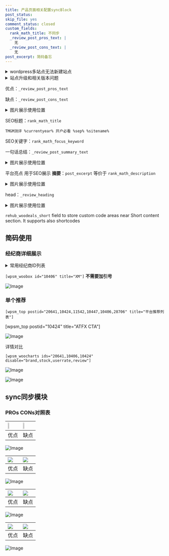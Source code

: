 ```yaml
---
title: 产品页面相关配置syncBlock
post_status: 
skip_file: yes
comment_status: closed
custom_fields:
  rank_math_title: 不同步
  _review_post_pros_text: |
    无
  _review_post_cons_text: |
    无
post_excerpt: 简码备忘
---
```

<details><summary>wordpress多站点无法新建站点</summary>

<li>和报错需要清理cookies一样的原因</li>
<li>wp-config.php里面<code>define( 'SUBDOMAIN_INSTALL', false );//子域名安装</code></li>
<li>新建子站点是用<code>define( 'SUBDOMAIN_INSTALL', true);//子域名安装</code> 完成以后，改成<code>false</code></li>
</details>

<details><summary>站点升级和相关版本问题</summary>

<p>wordpress：5.9.9
woocommerce：7.5.1
出现问题的地方：主题选项里面>><strong>Product layout >>compact style</strong></p>
<p>如何出现没有用过的字段 导致无法保存。先导出配置 然后进行修改，后面再次恢复即可。</p>
<p>出现部分字段无法显示时，需要返回默认布局后，对产品进行保存就好了。</p>
<p></p>
</details>

优点：`_review_post_pros_text`

缺点：`_review_post_cons_text`

<details><summary>图片展示使用位置</summary>

<img src="https://prod-files-secure.s3.us-west-2.amazonaws.com/39ed1227-6d7d-4570-be36-9ccd4a2c4241/f51d3d83-55d4-4bdf-9604-f37ec77ab556/Untitled.png?X-Amz-Algorithm=AWS4-HMAC-SHA256&X-Amz-Content-Sha256=UNSIGNED-PAYLOAD&X-Amz-Credential=ASIAZI2LB466XLY534KB%2F20250919%2Fus-west-2%2Fs3%2Faws4_request&X-Amz-Date=20250919T165527Z&X-Amz-Expires=3600&X-Amz-Security-Token=IQoJb3JpZ2luX2VjEGAaCXVzLXdlc3QtMiJGMEQCIBqz%2BakycC73JUawAUWIowIpTBpaH98DreqHTdu05AtOAiAGWRulCF3lmc2Ev1WL3Vk62FWb3U01HT2JNrqAJ8rkGyqIBAjZ%2F%2F%2F%2F%2F%2F%2F%2F%2F%2F8BEAAaDDYzNzQyMzE4MzgwNSIMpRVUOSFZxL%2FLsG7NKtwDyV0VcNCfnMaUPq%2FVUEsQ1i3Z%2FZOCUuzE%2FtTkGD%2FWAbyHdTbpw2Wbt55coWy3B3TH6eoRAuVTlpCM2pJC6efjcDNiI%2BdRdNgzxoE32kZCSTQZdWmge2ludXmL2uGWDLOIW2e6azs8BC0x%2BfpDjfqsT8MJvn39sN%2BIAXcofC6zupg9RVw0wOogyF2qphhKEM8rpvshJWxZFHwSc5EXQ3%2BnGVIVSBZm66BtaBUmRZR6dmIHqKut3OJyDfvSYTMAM8V2GtTJX3eDRmfFkycmMS7kM%2FW6GEKTZRpP%2BZYi4ALpzNGxcj9Q1tWBE31rbOYR5dGV01bE7fN3DMTMl%2BlN68JwC92CLVB7MXWSO9krGR5ZuqdfzDMvX1sDBiT%2B%2FbyxXZ6F7Wl9LV2D4yhOz7LZRR6NEVl1ydTapQ6yaVtap49QINJ%2BR2XyBrXVa6JWU3dTQqvURfQfqpm%2BCCjZIXVGlGoeVAdY0OyXJTcLWsXzgoo11ubMh7%2Fgg5IFhnEKm4fP7hnKyl01YhsZ1M5Owg%2BYTYmOfI%2BrR%2FWIOzyvH0p6Q7TSo0lmnd0M2nR%2F9IWfudXDH0Bof1%2FJJGpyUU3e0VD4%2FeZunI0OYTcKC4XIU5x6XgcGMP2WSLIEgiJJ90Iibgkwnv%2B1xgY6pgGdKMqZ6wtjSyoT9OJKZqEDjqWArAWMXGccBaR9QdhhglKKkhDsGq%2Bn2uJjGEVlMCpbY90wIgEqU0NI6w2zz4VnYVoMajNy8afigNjgg7SzIHRlLnN8j7QNY79sYVHj2BeWXpnbHJw83cBoCeO2bi1lfKvoxC0a%2FPb71FZuyzvpDUnEqQMjnMY%2B6JjwxwE5DfuG5UiV3MNw8SfzIT0re%2BQGtRrSzR1Y&X-Amz-Signature=fbd9ba81eb490d9b119e3be3168a049732a9038b6bb2038fbb41406aae967abc&X-Amz-SignedHeaders=host&x-amz-checksum-mode=ENABLED&x-id=GetObject" alt="Image">
</details>

SEO标题：`rank_math_title`

`TMGM测评 %currentyear% 开户必看 %sep% %sitename%`

SEO关键字：`rank_math_focus_keyword`

一句话总结：`_review_post_summary_text`

<details><summary>图片展示使用位置</summary>

<img src="https://prod-files-secure.s3.us-west-2.amazonaws.com/39ed1227-6d7d-4570-be36-9ccd4a2c4241/4b96a922-296c-4f4e-8630-d1c870cbce01/Untitled.png?X-Amz-Algorithm=AWS4-HMAC-SHA256&X-Amz-Content-Sha256=UNSIGNED-PAYLOAD&X-Amz-Credential=ASIAZI2LB4667J23EB4V%2F20250919%2Fus-west-2%2Fs3%2Faws4_request&X-Amz-Date=20250919T165528Z&X-Amz-Expires=3600&X-Amz-Security-Token=IQoJb3JpZ2luX2VjEGAaCXVzLXdlc3QtMiJGMEQCIF%2B%2BBlpStWbcQ9NKcYmQsu18%2BXVbwfgqekJJKPMwRcU4AiBgUw6zocp7%2BbRniMjXzDJWrdbunEczKdNZoyya%2FDbVliqIBAjY%2F%2F%2F%2F%2F%2F%2F%2F%2F%2F8BEAAaDDYzNzQyMzE4MzgwNSIMJoSZtMr%2Fts5pt%2BbUKtwDuFmtZl0QLHZEjVx32EN8crx6rBZdQo5IlF5SMDe3VWOiSEgm%2FoocUuOksfdmwtLqiUW50cQB%2B3sxWZirLKwYLJbNgtmQjOEdI859IrwEmcwLUGmoij1EWkXZkBPPnA9UxB0IcSw2VfXSBH8sM6U2Hh%2BymjHrdfPgOajpz2XlpCSeITxlHUk4%2FLY%2BWFIkE3YKzdLOanuWg5ugR2Cp8XZdEVi6quEiM2yT%2FqhhEqAYkSihosyO9p%2FecLhV5LbzLO6glTjMsDRFW5lztqaSX7M7dQd5DUbMYlmZad4s%2Fjehci33UwEo0xu8oalB0d3XAi1lRkb4jhou8JBUFyVlqcNE28MTyDceXJVtmLUDhSZJHtzA19BN2S3lTvjlWUM8n0TTmlc0TPQZ4d8Fra2e0Q5aeWShvt7fnC0ku5FZ3u%2B9eKPJSrGmyNbEAUX3DxdtbozBdAJJIZfNyV35KjPi8%2F3F90PmWB6rto0G5LZ%2FtMlrOscz6pImEDf0HK4oQq2MnM8H9aXc1jE67iYeFdeNMvJhniUVla%2BuGZBU0hGN6LnrrVfeD9MeFFphn0LrLthNed4gxBmaDg3FMZ33uYZ5ZjODZn3OXqTz%2F21yMHvmreTIWG27waYYit8MpI%2FjRdIwyum1xgY6pgFMM%2B527gFE4S%2FPx%2FiYS7B38MrbdbMPJDW8B2dak6rZCOgyZP%2BJ56aHJHtLP6iAKGL4lPOVY2BHiPWWwbkilPyhFaYdmt4gJKGric%2FmRR8eUzebyK45NCKuejV4QnxqNP6%2BwpG1ev%2FnA46GoAvBOOtY5ITI0VtkD9lTyfYncupJVDbZH0cPJKANETWPT3pIhL2T6q6twwMu7fGqBR96fxw7S4vWvwEC&X-Amz-Signature=9b682631000fb835bad082483b7babdcb9ab3a7a62e9b8f960f1ad61618951ad&X-Amz-SignedHeaders=host&x-amz-checksum-mode=ENABLED&x-id=GetObject" alt="Image">
</details>

平台亮点 用于SEO展示 **摘要**：`post_excerpt`  等价于 `rank_math_description`

<details><summary>图片展示使用位置</summary>

<img src="https://prod-files-secure.s3.us-west-2.amazonaws.com/39ed1227-6d7d-4570-be36-9ccd4a2c4241/1ee11f63-b60a-4dfe-a7a7-d58ff23b5d88/Untitled.png?X-Amz-Algorithm=AWS4-HMAC-SHA256&X-Amz-Content-Sha256=UNSIGNED-PAYLOAD&X-Amz-Credential=ASIAZI2LB466QGPWIHAR%2F20250919%2Fus-west-2%2Fs3%2Faws4_request&X-Amz-Date=20250919T165528Z&X-Amz-Expires=3600&X-Amz-Security-Token=IQoJb3JpZ2luX2VjEGAaCXVzLXdlc3QtMiJHMEUCIQC33OWESBa9MBVHNS05fTrCPgrZdu4gX8B6gMc7Ab9PvwIgBwt3Q6gxBcxsoRcqtWplj4BOaBmec247H5Bs5c%2BGDtoqiAQI2f%2F%2F%2F%2F%2F%2F%2F%2F%2F%2FARAAGgw2Mzc0MjMxODM4MDUiDIcU3m940nDsmEQQ%2ByrcA9V1A5JVQ2iUbE1xChmKOJ0l2qJqmTnbzit%2BvUoeq3kjau3VbjksCMCW8o4noobnlvl1Z2Z11T5DVNsOUjxAivLacVuVcEEtfNvXSLxUK%2BZJn6NZPPD5vmszR8N%2Bz6rwqAySAErdAKxrcrnMsLE57eaJSWIczhY5EldVniSGq%2BVzwIU8X7FIBl1a0zS93Ih2y4fK5ZmeecIu7F8fWzN47pPCyI7C%2FyX8oVnC7bnyzagfSGSzN85Ed6jmk7Ykos0PsTVO5cCLnDiBr5RPei1y11ZAcrApUwY6A9PuDXcfGkzg3AVBjeUiybIc23asCiAnKI2GM0xOxepdRlAYBVCnwWanDj0%2F2d%2BbVq8WaukNu4mobkAQ82JicWg6KJLT0iUIgvAPD7YWgI0eFhUusFED0DUuqaz9aDoDzS8FoKsy04HzwNAiUCbkErti6%2BjYknMo%2FnTxuphOl35dG3LgQI8Jc9DloKop1VwngoLNCTA1gNH0Gs0spNQsMdwhrwx0BXjh%2F1rNMWpK1aJHDsqjCsy0F%2BYWlAwj1hLfxVAfUQWub8XKzR7DpTzGGDrpPpvgNhzqgUGYM3ENkO7uCggbPpaQZ08lwwDOelMa%2FTyXxjeeFrEO7KgIEfUFZC9sVdfxMLr%2BtcYGOqUB%2FY9IG%2Fxp5wB3G9SCSguO%2BGsTWDUecWLoW9CH3TljFcix1SNiTn9I7slQAV4hfgoWyYJgkNHBh4YHCArIUDfH65VGcGp3F9LxARVD6UWrKncT6hrvWmn27zg0yzwD3COq93yxD2fzJzr%2BHfFmXWzTWNdFy%2FiBq%2BtmDJGuxL7AbKYUJT4MA%2BcqsdxLw1xBZZyz%2BVvRSX7wYvE%2BGDnmP4SkUgh1kXJ9&X-Amz-Signature=433d923c8bb5bd95c0fc55133824c287e6b97a446641b96038c92b868a45e1d4&X-Amz-SignedHeaders=host&x-amz-checksum-mode=ENABLED&x-id=GetObject" alt="Image">
<img src="https://prod-files-secure.s3.us-west-2.amazonaws.com/39ed1227-6d7d-4570-be36-9ccd4a2c4241/ad4118b5-78d8-4fbe-801e-3b29b5d99c01/Untitled.png?X-Amz-Algorithm=AWS4-HMAC-SHA256&X-Amz-Content-Sha256=UNSIGNED-PAYLOAD&X-Amz-Credential=ASIAZI2LB466QGPWIHAR%2F20250919%2Fus-west-2%2Fs3%2Faws4_request&X-Amz-Date=20250919T165528Z&X-Amz-Expires=3600&X-Amz-Security-Token=IQoJb3JpZ2luX2VjEGAaCXVzLXdlc3QtMiJHMEUCIQC33OWESBa9MBVHNS05fTrCPgrZdu4gX8B6gMc7Ab9PvwIgBwt3Q6gxBcxsoRcqtWplj4BOaBmec247H5Bs5c%2BGDtoqiAQI2f%2F%2F%2F%2F%2F%2F%2F%2F%2F%2FARAAGgw2Mzc0MjMxODM4MDUiDIcU3m940nDsmEQQ%2ByrcA9V1A5JVQ2iUbE1xChmKOJ0l2qJqmTnbzit%2BvUoeq3kjau3VbjksCMCW8o4noobnlvl1Z2Z11T5DVNsOUjxAivLacVuVcEEtfNvXSLxUK%2BZJn6NZPPD5vmszR8N%2Bz6rwqAySAErdAKxrcrnMsLE57eaJSWIczhY5EldVniSGq%2BVzwIU8X7FIBl1a0zS93Ih2y4fK5ZmeecIu7F8fWzN47pPCyI7C%2FyX8oVnC7bnyzagfSGSzN85Ed6jmk7Ykos0PsTVO5cCLnDiBr5RPei1y11ZAcrApUwY6A9PuDXcfGkzg3AVBjeUiybIc23asCiAnKI2GM0xOxepdRlAYBVCnwWanDj0%2F2d%2BbVq8WaukNu4mobkAQ82JicWg6KJLT0iUIgvAPD7YWgI0eFhUusFED0DUuqaz9aDoDzS8FoKsy04HzwNAiUCbkErti6%2BjYknMo%2FnTxuphOl35dG3LgQI8Jc9DloKop1VwngoLNCTA1gNH0Gs0spNQsMdwhrwx0BXjh%2F1rNMWpK1aJHDsqjCsy0F%2BYWlAwj1hLfxVAfUQWub8XKzR7DpTzGGDrpPpvgNhzqgUGYM3ENkO7uCggbPpaQZ08lwwDOelMa%2FTyXxjeeFrEO7KgIEfUFZC9sVdfxMLr%2BtcYGOqUB%2FY9IG%2Fxp5wB3G9SCSguO%2BGsTWDUecWLoW9CH3TljFcix1SNiTn9I7slQAV4hfgoWyYJgkNHBh4YHCArIUDfH65VGcGp3F9LxARVD6UWrKncT6hrvWmn27zg0yzwD3COq93yxD2fzJzr%2BHfFmXWzTWNdFy%2FiBq%2BtmDJGuxL7AbKYUJT4MA%2BcqsdxLw1xBZZyz%2BVvRSX7wYvE%2BGDnmP4SkUgh1kXJ9&X-Amz-Signature=82c9d74b14aba7c05a74d473272354df4e2bdae9c33f40a408d008f726ad2ec5&X-Amz-SignedHeaders=host&x-amz-checksum-mode=ENABLED&x-id=GetObject" alt="Image">
<img src="https://prod-files-secure.s3.us-west-2.amazonaws.com/39ed1227-6d7d-4570-be36-9ccd4a2c4241/a38cf7c9-a79c-4b64-9e94-13589fe0758b/Untitled.png?X-Amz-Algorithm=AWS4-HMAC-SHA256&X-Amz-Content-Sha256=UNSIGNED-PAYLOAD&X-Amz-Credential=ASIAZI2LB466QGPWIHAR%2F20250919%2Fus-west-2%2Fs3%2Faws4_request&X-Amz-Date=20250919T165528Z&X-Amz-Expires=3600&X-Amz-Security-Token=IQoJb3JpZ2luX2VjEGAaCXVzLXdlc3QtMiJHMEUCIQC33OWESBa9MBVHNS05fTrCPgrZdu4gX8B6gMc7Ab9PvwIgBwt3Q6gxBcxsoRcqtWplj4BOaBmec247H5Bs5c%2BGDtoqiAQI2f%2F%2F%2F%2F%2F%2F%2F%2F%2F%2FARAAGgw2Mzc0MjMxODM4MDUiDIcU3m940nDsmEQQ%2ByrcA9V1A5JVQ2iUbE1xChmKOJ0l2qJqmTnbzit%2BvUoeq3kjau3VbjksCMCW8o4noobnlvl1Z2Z11T5DVNsOUjxAivLacVuVcEEtfNvXSLxUK%2BZJn6NZPPD5vmszR8N%2Bz6rwqAySAErdAKxrcrnMsLE57eaJSWIczhY5EldVniSGq%2BVzwIU8X7FIBl1a0zS93Ih2y4fK5ZmeecIu7F8fWzN47pPCyI7C%2FyX8oVnC7bnyzagfSGSzN85Ed6jmk7Ykos0PsTVO5cCLnDiBr5RPei1y11ZAcrApUwY6A9PuDXcfGkzg3AVBjeUiybIc23asCiAnKI2GM0xOxepdRlAYBVCnwWanDj0%2F2d%2BbVq8WaukNu4mobkAQ82JicWg6KJLT0iUIgvAPD7YWgI0eFhUusFED0DUuqaz9aDoDzS8FoKsy04HzwNAiUCbkErti6%2BjYknMo%2FnTxuphOl35dG3LgQI8Jc9DloKop1VwngoLNCTA1gNH0Gs0spNQsMdwhrwx0BXjh%2F1rNMWpK1aJHDsqjCsy0F%2BYWlAwj1hLfxVAfUQWub8XKzR7DpTzGGDrpPpvgNhzqgUGYM3ENkO7uCggbPpaQZ08lwwDOelMa%2FTyXxjeeFrEO7KgIEfUFZC9sVdfxMLr%2BtcYGOqUB%2FY9IG%2Fxp5wB3G9SCSguO%2BGsTWDUecWLoW9CH3TljFcix1SNiTn9I7slQAV4hfgoWyYJgkNHBh4YHCArIUDfH65VGcGp3F9LxARVD6UWrKncT6hrvWmn27zg0yzwD3COq93yxD2fzJzr%2BHfFmXWzTWNdFy%2FiBq%2BtmDJGuxL7AbKYUJT4MA%2BcqsdxLw1xBZZyz%2BVvRSX7wYvE%2BGDnmP4SkUgh1kXJ9&X-Amz-Signature=56108ab7b291fde310e64bd48025b7d67115a3bba2ecd8c6f46fcacf7677677b&X-Amz-SignedHeaders=host&x-amz-checksum-mode=ENABLED&x-id=GetObject" alt="Image">
<img src="https://prod-files-secure.s3.us-west-2.amazonaws.com/39ed1227-6d7d-4570-be36-9ccd4a2c4241/7da6fc1e-d2ac-42ae-8c75-cb5749aa18f6/Untitled.png?X-Amz-Algorithm=AWS4-HMAC-SHA256&X-Amz-Content-Sha256=UNSIGNED-PAYLOAD&X-Amz-Credential=ASIAZI2LB466QGPWIHAR%2F20250919%2Fus-west-2%2Fs3%2Faws4_request&X-Amz-Date=20250919T165528Z&X-Amz-Expires=3600&X-Amz-Security-Token=IQoJb3JpZ2luX2VjEGAaCXVzLXdlc3QtMiJHMEUCIQC33OWESBa9MBVHNS05fTrCPgrZdu4gX8B6gMc7Ab9PvwIgBwt3Q6gxBcxsoRcqtWplj4BOaBmec247H5Bs5c%2BGDtoqiAQI2f%2F%2F%2F%2F%2F%2F%2F%2F%2F%2FARAAGgw2Mzc0MjMxODM4MDUiDIcU3m940nDsmEQQ%2ByrcA9V1A5JVQ2iUbE1xChmKOJ0l2qJqmTnbzit%2BvUoeq3kjau3VbjksCMCW8o4noobnlvl1Z2Z11T5DVNsOUjxAivLacVuVcEEtfNvXSLxUK%2BZJn6NZPPD5vmszR8N%2Bz6rwqAySAErdAKxrcrnMsLE57eaJSWIczhY5EldVniSGq%2BVzwIU8X7FIBl1a0zS93Ih2y4fK5ZmeecIu7F8fWzN47pPCyI7C%2FyX8oVnC7bnyzagfSGSzN85Ed6jmk7Ykos0PsTVO5cCLnDiBr5RPei1y11ZAcrApUwY6A9PuDXcfGkzg3AVBjeUiybIc23asCiAnKI2GM0xOxepdRlAYBVCnwWanDj0%2F2d%2BbVq8WaukNu4mobkAQ82JicWg6KJLT0iUIgvAPD7YWgI0eFhUusFED0DUuqaz9aDoDzS8FoKsy04HzwNAiUCbkErti6%2BjYknMo%2FnTxuphOl35dG3LgQI8Jc9DloKop1VwngoLNCTA1gNH0Gs0spNQsMdwhrwx0BXjh%2F1rNMWpK1aJHDsqjCsy0F%2BYWlAwj1hLfxVAfUQWub8XKzR7DpTzGGDrpPpvgNhzqgUGYM3ENkO7uCggbPpaQZ08lwwDOelMa%2FTyXxjeeFrEO7KgIEfUFZC9sVdfxMLr%2BtcYGOqUB%2FY9IG%2Fxp5wB3G9SCSguO%2BGsTWDUecWLoW9CH3TljFcix1SNiTn9I7slQAV4hfgoWyYJgkNHBh4YHCArIUDfH65VGcGp3F9LxARVD6UWrKncT6hrvWmn27zg0yzwD3COq93yxD2fzJzr%2BHfFmXWzTWNdFy%2FiBq%2BtmDJGuxL7AbKYUJT4MA%2BcqsdxLw1xBZZyz%2BVvRSX7wYvE%2BGDnmP4SkUgh1kXJ9&X-Amz-Signature=19bb478eaade8662bf8082f63c9d5d8d7095f395fb24912e8a930c4d93cef229&X-Amz-SignedHeaders=host&x-amz-checksum-mode=ENABLED&x-id=GetObject" alt="Image">
<img src="https://prod-files-secure.s3.us-west-2.amazonaws.com/39ed1227-6d7d-4570-be36-9ccd4a2c4241/7e97f40a-eaee-47f5-b2f9-475f96808fa7/Untitled.png?X-Amz-Algorithm=AWS4-HMAC-SHA256&X-Amz-Content-Sha256=UNSIGNED-PAYLOAD&X-Amz-Credential=ASIAZI2LB466QGPWIHAR%2F20250919%2Fus-west-2%2Fs3%2Faws4_request&X-Amz-Date=20250919T165528Z&X-Amz-Expires=3600&X-Amz-Security-Token=IQoJb3JpZ2luX2VjEGAaCXVzLXdlc3QtMiJHMEUCIQC33OWESBa9MBVHNS05fTrCPgrZdu4gX8B6gMc7Ab9PvwIgBwt3Q6gxBcxsoRcqtWplj4BOaBmec247H5Bs5c%2BGDtoqiAQI2f%2F%2F%2F%2F%2F%2F%2F%2F%2F%2FARAAGgw2Mzc0MjMxODM4MDUiDIcU3m940nDsmEQQ%2ByrcA9V1A5JVQ2iUbE1xChmKOJ0l2qJqmTnbzit%2BvUoeq3kjau3VbjksCMCW8o4noobnlvl1Z2Z11T5DVNsOUjxAivLacVuVcEEtfNvXSLxUK%2BZJn6NZPPD5vmszR8N%2Bz6rwqAySAErdAKxrcrnMsLE57eaJSWIczhY5EldVniSGq%2BVzwIU8X7FIBl1a0zS93Ih2y4fK5ZmeecIu7F8fWzN47pPCyI7C%2FyX8oVnC7bnyzagfSGSzN85Ed6jmk7Ykos0PsTVO5cCLnDiBr5RPei1y11ZAcrApUwY6A9PuDXcfGkzg3AVBjeUiybIc23asCiAnKI2GM0xOxepdRlAYBVCnwWanDj0%2F2d%2BbVq8WaukNu4mobkAQ82JicWg6KJLT0iUIgvAPD7YWgI0eFhUusFED0DUuqaz9aDoDzS8FoKsy04HzwNAiUCbkErti6%2BjYknMo%2FnTxuphOl35dG3LgQI8Jc9DloKop1VwngoLNCTA1gNH0Gs0spNQsMdwhrwx0BXjh%2F1rNMWpK1aJHDsqjCsy0F%2BYWlAwj1hLfxVAfUQWub8XKzR7DpTzGGDrpPpvgNhzqgUGYM3ENkO7uCggbPpaQZ08lwwDOelMa%2FTyXxjeeFrEO7KgIEfUFZC9sVdfxMLr%2BtcYGOqUB%2FY9IG%2Fxp5wB3G9SCSguO%2BGsTWDUecWLoW9CH3TljFcix1SNiTn9I7slQAV4hfgoWyYJgkNHBh4YHCArIUDfH65VGcGp3F9LxARVD6UWrKncT6hrvWmn27zg0yzwD3COq93yxD2fzJzr%2BHfFmXWzTWNdFy%2FiBq%2BtmDJGuxL7AbKYUJT4MA%2BcqsdxLw1xBZZyz%2BVvRSX7wYvE%2BGDnmP4SkUgh1kXJ9&X-Amz-Signature=afb9d95a21cfa972ed6af8aaf7025977002a64f613767e0444c01e30ee5bcf29&X-Amz-SignedHeaders=host&x-amz-checksum-mode=ENABLED&x-id=GetObject" alt="Image">
</details>

head：`_review_heading`

<details><summary>图片展示使用位置</summary>

<img src="https://prod-files-secure.s3.us-west-2.amazonaws.com/39ed1227-6d7d-4570-be36-9ccd4a2c4241/3a4650ad-9887-415c-889a-edd51fa54f27/Untitled.png?X-Amz-Algorithm=AWS4-HMAC-SHA256&X-Amz-Content-Sha256=UNSIGNED-PAYLOAD&X-Amz-Credential=ASIAZI2LB466XRANDVKL%2F20250919%2Fus-west-2%2Fs3%2Faws4_request&X-Amz-Date=20250919T165528Z&X-Amz-Expires=3600&X-Amz-Security-Token=IQoJb3JpZ2luX2VjEGAaCXVzLXdlc3QtMiJIMEYCIQDUMTO1e%2FurBlTTyyE%2FdSVTYL5k7skdFsVWeo2eULBYTAIhALcq6xE8B6%2BYn%2FTCSTOsgOVvryumyR3HtMg2Nx%2BPI%2FwgKogECNn%2F%2F%2F%2F%2F%2F%2F%2F%2F%2FwEQABoMNjM3NDIzMTgzODA1IgyncDbBRLoAIOmXFwwq3ANAbWDfdLaPVJieqQWivZWLhdKfzRiUELrB5dUht3pD0IS5rRMDv57vbZmGyVXanSuW%2FqvJYzY00gLy1PeH3g4PyzUP%2FjI3dguzULF0kpvhzVHnOiZQJXRD%2BxJKn0X2xT5MpFChJ0lL0A65%2BUDQX9Qbh0dYPSmAuH%2B1lVV5cTKsmNVx3Eq8A3UbrZHeZfV7LB6xq7BR0XNPwDxFH2M5wEQE7VkEvd1HbXG1TO3vdYuLw%2FjncB885FFi0EMhE2i5g%2FbKL61rItR1ES7EmldAgsjZKvNjgD5hXLTT%2FcPcFca%2BeLue736bxMJb3LfmMBCK6cRvL9601u%2BEOFp5DlSCJ7f8%2FJk1FpCXEgnnNZ8Cnvr15jWW0%2BZr5vK5xyzd57FM3qUC13ec3nT4VZsBfFlwTqJjGDv4V9pLC55sutsTSe3TUSZnuxlCQlwyZZOyNyUZlNJyoXJ%2BCVV5ZFgyG65X4XKhrdcO7Ue2t%2BityqAzQ4Cgkjgo5HgjFmqjNNjMOuwe%2BIQeLuMT%2FiHfjJ5n6br6LEGQaTZfUPqeH9CXBSmnycjLXBYq0Tkwjl2RbNrttC15HMMFQlSlZz%2FZsdhf%2FY9kpA8EEwolzREGsdlLCzcn%2FKuZXFAO%2BsJPIr5hU3RewDCn7rXGBjqkAQwHVRGV8g4Pf92RIgDXU3TyMlkXnxfZihJgfauqArM%2FRYNg6av52Sv1VNTrAuacF1RZcCaiOE%2BL2vmFRLH1q8oSiRVn9wqrftrbfX3pm3XMxFZ7ZhX5l9BrK2%2BjO7a8jNRD1CMQ9IUjtNNec9KQj8LdtLG255u1F500u5gA9vhE4kHSNo4R6Kxg97lTXfdsy9DczVK2pgFpT3ze2eCj21tbU%2F1B&X-Amz-Signature=388bcce681d49ee17b8f0c45fc2df830e781d578807fa99c3089b96f97eb58f0&X-Amz-SignedHeaders=host&x-amz-checksum-mode=ENABLED&x-id=GetObject" alt="Image">
</details>

`rehub_woodeals_short`	field to store custom code areas near Short content section. It supports also shortcodes



## 简码使用

### 经纪商详细展示

<details><summary>常用经纪商ID列表</summary>

<pre><code class="php">嘉盛 ===> 20641  [wpsm_woobox id="20641" title="嘉盛"]
易信easymarkets ===> 11542  [wpsm_woobox id="11542" title="易信easymarkets"]
ATFX外汇 ===> 10424  [wpsm_woobox id="10424" title="ATFX"]
XM ===> 10406  [wpsm_woobox id="10406" title="XM"]
TMGM ===> 29622  [wpsm_woobox id="29622" title="TMGM"]
HYCM ===> 10447  [wpsm_woobox id="10447" title="HYCM"]
fpmarkets澳福外汇 ===> 20639  [wpsm_woobox id="20639" title="fpmarkets澳福外汇"]</code></pre>
</details>

`[wpsm_woobox id="10406" title="XM"]` **不需要加引号**

![Image](https://prod-files-secure.s3.us-west-2.amazonaws.com/39ed1227-6d7d-4570-be36-9ccd4a2c4241/4f898f9d-0fa7-4e43-acd3-ac6bc7be575a/Untitled.png?X-Amz-Algorithm=AWS4-HMAC-SHA256&X-Amz-Content-Sha256=UNSIGNED-PAYLOAD&X-Amz-Credential=ASIAZI2LB4662MUNDOE6%2F20250919%2Fus-west-2%2Fs3%2Faws4_request&X-Amz-Date=20250919T165525Z&X-Amz-Expires=3600&X-Amz-Security-Token=IQoJb3JpZ2luX2VjEGAaCXVzLXdlc3QtMiJHMEUCIQD5LPmeScKg63nIqBz%2F0n1c43F75%2FyJXGNx67P1K%2BUrFAIgCsJZHyVlcaqv4JrTkkPkbA71B2H5HedrFdYdjfZw8PoqiAQI2f%2F%2F%2F%2F%2F%2F%2F%2F%2F%2FARAAGgw2Mzc0MjMxODM4MDUiDO8IhloW%2BrYjTUFqByrcA4zk8N87sHlPvLzVZYvGd2FdSBoUs9UPRCBs2TwDplozD2Cx75s9BPdetqXqV2t%2BhYuAOIziFH5HSpjtZN2xXlj2SKL8YEes1oSYDvTRdlzgh11uiq2lHtbMCB0%2FThlkze79%2BQqwBjCsevTDkad7%2Fpj%2FFZIbN92dup0o%2FS%2Fv61DtSq0k6yHGPKnp%2B8OSPRdimCR6X9IGPVYZZqEtNP7bnKEg%2FtQQnsIOVRptD7i1wJv463UQY3hCHzi7Co280GTu5n3iNs9QRbq86hHUu7XRBPsQCZ8lNrYT41dcu4cfCy2OuBwvJuX7VTurd1pzdKkiE%2FaYRnpjWuKw8wnX6BbQXGcFniOWnFNnjOSPgXrQKngi0yUljw8TrRNER4%2BqBuV0rss%2FNRapg3MJ1F6KU%2FSVtRJVuHaVFIfXcjUyZhHH8ippKNFjh7gkBq2xBzwFOOQezs93EmHjWKBWQyaMmzCh2yhrEFsiIYtXTgcFhEBYs9eOx%2F5k7BZFKMKVtYZE8gmFpmW2pwqfsB7xtyfjoT2UJX%2BGaFyRUR%2FByqJgSfzuAfSBrFJOLDZp3Oh58YJIw%2FF9pQ5TQUcFjbekVjv0Fw5hXUISvBKavqRLOfT%2FrOjkVlyrAh4uSrB59fVFtq%2BLMNn4tcYGOqUBXoJve%2B%2BH%2BBbTRuCX8OaXpxk92nvrD9F1mP91%2BHKUkFx9XnV16EIhVIcnU66GDxqa%2BNpUnmydx5o%2BQdTWjXyhq%2BzUvqfJSkil7KTazhC%2FbEgeyszT7dUIWprZCfjm9kVrlwFj9E0rEuR4yR0v%2Bn2pMvJzsDXRPPzJ1D2TEko84XuRXQAlR4vFxDrFu3NiwbolPeDrR2tryy5rOfJvWKYdEhNJYNN2&X-Amz-Signature=f4e46de3899b0941cb7aa2c641180a172b56cef6235b24647612961f472ebb16&X-Amz-SignedHeaders=host&x-amz-checksum-mode=ENABLED&x-id=GetObject)

### 单个推荐
`[wpsm_top postid="20641,10424,11542,10447,10406,28706" title="平台推荐列表"]`

[wpsm_top postid="10424" title="ATFX CTA"]

![Image](https://prod-files-secure.s3.us-west-2.amazonaws.com/39ed1227-6d7d-4570-be36-9ccd4a2c4241/5ac620dc-51a8-48b6-b55d-91f47299193c/Untitled.png?X-Amz-Algorithm=AWS4-HMAC-SHA256&X-Amz-Content-Sha256=UNSIGNED-PAYLOAD&X-Amz-Credential=ASIAZI2LB4662MUNDOE6%2F20250919%2Fus-west-2%2Fs3%2Faws4_request&X-Amz-Date=20250919T165525Z&X-Amz-Expires=3600&X-Amz-Security-Token=IQoJb3JpZ2luX2VjEGAaCXVzLXdlc3QtMiJHMEUCIQD5LPmeScKg63nIqBz%2F0n1c43F75%2FyJXGNx67P1K%2BUrFAIgCsJZHyVlcaqv4JrTkkPkbA71B2H5HedrFdYdjfZw8PoqiAQI2f%2F%2F%2F%2F%2F%2F%2F%2F%2F%2FARAAGgw2Mzc0MjMxODM4MDUiDO8IhloW%2BrYjTUFqByrcA4zk8N87sHlPvLzVZYvGd2FdSBoUs9UPRCBs2TwDplozD2Cx75s9BPdetqXqV2t%2BhYuAOIziFH5HSpjtZN2xXlj2SKL8YEes1oSYDvTRdlzgh11uiq2lHtbMCB0%2FThlkze79%2BQqwBjCsevTDkad7%2Fpj%2FFZIbN92dup0o%2FS%2Fv61DtSq0k6yHGPKnp%2B8OSPRdimCR6X9IGPVYZZqEtNP7bnKEg%2FtQQnsIOVRptD7i1wJv463UQY3hCHzi7Co280GTu5n3iNs9QRbq86hHUu7XRBPsQCZ8lNrYT41dcu4cfCy2OuBwvJuX7VTurd1pzdKkiE%2FaYRnpjWuKw8wnX6BbQXGcFniOWnFNnjOSPgXrQKngi0yUljw8TrRNER4%2BqBuV0rss%2FNRapg3MJ1F6KU%2FSVtRJVuHaVFIfXcjUyZhHH8ippKNFjh7gkBq2xBzwFOOQezs93EmHjWKBWQyaMmzCh2yhrEFsiIYtXTgcFhEBYs9eOx%2F5k7BZFKMKVtYZE8gmFpmW2pwqfsB7xtyfjoT2UJX%2BGaFyRUR%2FByqJgSfzuAfSBrFJOLDZp3Oh58YJIw%2FF9pQ5TQUcFjbekVjv0Fw5hXUISvBKavqRLOfT%2FrOjkVlyrAh4uSrB59fVFtq%2BLMNn4tcYGOqUBXoJve%2B%2BH%2BBbTRuCX8OaXpxk92nvrD9F1mP91%2BHKUkFx9XnV16EIhVIcnU66GDxqa%2BNpUnmydx5o%2BQdTWjXyhq%2BzUvqfJSkil7KTazhC%2FbEgeyszT7dUIWprZCfjm9kVrlwFj9E0rEuR4yR0v%2Bn2pMvJzsDXRPPzJ1D2TEko84XuRXQAlR4vFxDrFu3NiwbolPeDrR2tryy5rOfJvWKYdEhNJYNN2&X-Amz-Signature=e4e3599c3fb8653f511ee187ff8b3eb881186be16a661592846b966884cef156&X-Amz-SignedHeaders=host&x-amz-checksum-mode=ENABLED&x-id=GetObject)

详情对比

`[wpsm_woocharts ids="20641,10406,10424" disable="brand,stock,userrate,review"]`

![Image](https://prod-files-secure.s3.us-west-2.amazonaws.com/39ed1227-6d7d-4570-be36-9ccd4a2c4241/bf3ba45f-b9f3-4295-8aef-b4a495fd25f4/Untitled.png?X-Amz-Algorithm=AWS4-HMAC-SHA256&X-Amz-Content-Sha256=UNSIGNED-PAYLOAD&X-Amz-Credential=ASIAZI2LB4662MUNDOE6%2F20250919%2Fus-west-2%2Fs3%2Faws4_request&X-Amz-Date=20250919T165526Z&X-Amz-Expires=3600&X-Amz-Security-Token=IQoJb3JpZ2luX2VjEGAaCXVzLXdlc3QtMiJHMEUCIQD5LPmeScKg63nIqBz%2F0n1c43F75%2FyJXGNx67P1K%2BUrFAIgCsJZHyVlcaqv4JrTkkPkbA71B2H5HedrFdYdjfZw8PoqiAQI2f%2F%2F%2F%2F%2F%2F%2F%2F%2F%2FARAAGgw2Mzc0MjMxODM4MDUiDO8IhloW%2BrYjTUFqByrcA4zk8N87sHlPvLzVZYvGd2FdSBoUs9UPRCBs2TwDplozD2Cx75s9BPdetqXqV2t%2BhYuAOIziFH5HSpjtZN2xXlj2SKL8YEes1oSYDvTRdlzgh11uiq2lHtbMCB0%2FThlkze79%2BQqwBjCsevTDkad7%2Fpj%2FFZIbN92dup0o%2FS%2Fv61DtSq0k6yHGPKnp%2B8OSPRdimCR6X9IGPVYZZqEtNP7bnKEg%2FtQQnsIOVRptD7i1wJv463UQY3hCHzi7Co280GTu5n3iNs9QRbq86hHUu7XRBPsQCZ8lNrYT41dcu4cfCy2OuBwvJuX7VTurd1pzdKkiE%2FaYRnpjWuKw8wnX6BbQXGcFniOWnFNnjOSPgXrQKngi0yUljw8TrRNER4%2BqBuV0rss%2FNRapg3MJ1F6KU%2FSVtRJVuHaVFIfXcjUyZhHH8ippKNFjh7gkBq2xBzwFOOQezs93EmHjWKBWQyaMmzCh2yhrEFsiIYtXTgcFhEBYs9eOx%2F5k7BZFKMKVtYZE8gmFpmW2pwqfsB7xtyfjoT2UJX%2BGaFyRUR%2FByqJgSfzuAfSBrFJOLDZp3Oh58YJIw%2FF9pQ5TQUcFjbekVjv0Fw5hXUISvBKavqRLOfT%2FrOjkVlyrAh4uSrB59fVFtq%2BLMNn4tcYGOqUBXoJve%2B%2BH%2BBbTRuCX8OaXpxk92nvrD9F1mP91%2BHKUkFx9XnV16EIhVIcnU66GDxqa%2BNpUnmydx5o%2BQdTWjXyhq%2BzUvqfJSkil7KTazhC%2FbEgeyszT7dUIWprZCfjm9kVrlwFj9E0rEuR4yR0v%2Bn2pMvJzsDXRPPzJ1D2TEko84XuRXQAlR4vFxDrFu3NiwbolPeDrR2tryy5rOfJvWKYdEhNJYNN2&X-Amz-Signature=e106b4739ec0c4040a376a3debf6fa66b2c05495d55d76f9e773aeb5aed491a4&X-Amz-SignedHeaders=host&x-amz-checksum-mode=ENABLED&x-id=GetObject)

![Image](https://prod-files-secure.s3.us-west-2.amazonaws.com/39ed1227-6d7d-4570-be36-9ccd4a2c4241/30bc56ef-f383-4b48-9768-2ebc9e436ec0/Untitled.png?X-Amz-Algorithm=AWS4-HMAC-SHA256&X-Amz-Content-Sha256=UNSIGNED-PAYLOAD&X-Amz-Credential=ASIAZI2LB4662MUNDOE6%2F20250919%2Fus-west-2%2Fs3%2Faws4_request&X-Amz-Date=20250919T165526Z&X-Amz-Expires=3600&X-Amz-Security-Token=IQoJb3JpZ2luX2VjEGAaCXVzLXdlc3QtMiJHMEUCIQD5LPmeScKg63nIqBz%2F0n1c43F75%2FyJXGNx67P1K%2BUrFAIgCsJZHyVlcaqv4JrTkkPkbA71B2H5HedrFdYdjfZw8PoqiAQI2f%2F%2F%2F%2F%2F%2F%2F%2F%2F%2FARAAGgw2Mzc0MjMxODM4MDUiDO8IhloW%2BrYjTUFqByrcA4zk8N87sHlPvLzVZYvGd2FdSBoUs9UPRCBs2TwDplozD2Cx75s9BPdetqXqV2t%2BhYuAOIziFH5HSpjtZN2xXlj2SKL8YEes1oSYDvTRdlzgh11uiq2lHtbMCB0%2FThlkze79%2BQqwBjCsevTDkad7%2Fpj%2FFZIbN92dup0o%2FS%2Fv61DtSq0k6yHGPKnp%2B8OSPRdimCR6X9IGPVYZZqEtNP7bnKEg%2FtQQnsIOVRptD7i1wJv463UQY3hCHzi7Co280GTu5n3iNs9QRbq86hHUu7XRBPsQCZ8lNrYT41dcu4cfCy2OuBwvJuX7VTurd1pzdKkiE%2FaYRnpjWuKw8wnX6BbQXGcFniOWnFNnjOSPgXrQKngi0yUljw8TrRNER4%2BqBuV0rss%2FNRapg3MJ1F6KU%2FSVtRJVuHaVFIfXcjUyZhHH8ippKNFjh7gkBq2xBzwFOOQezs93EmHjWKBWQyaMmzCh2yhrEFsiIYtXTgcFhEBYs9eOx%2F5k7BZFKMKVtYZE8gmFpmW2pwqfsB7xtyfjoT2UJX%2BGaFyRUR%2FByqJgSfzuAfSBrFJOLDZp3Oh58YJIw%2FF9pQ5TQUcFjbekVjv0Fw5hXUISvBKavqRLOfT%2FrOjkVlyrAh4uSrB59fVFtq%2BLMNn4tcYGOqUBXoJve%2B%2BH%2BBbTRuCX8OaXpxk92nvrD9F1mP91%2BHKUkFx9XnV16EIhVIcnU66GDxqa%2BNpUnmydx5o%2BQdTWjXyhq%2BzUvqfJSkil7KTazhC%2FbEgeyszT7dUIWprZCfjm9kVrlwFj9E0rEuR4yR0v%2Bn2pMvJzsDXRPPzJ1D2TEko84XuRXQAlR4vFxDrFu3NiwbolPeDrR2tryy5rOfJvWKYdEhNJYNN2&X-Amz-Signature=1cfd87adeaf963c8475672a3584433a40bdf31bde5b18a84e57b8f2664873eab&X-Amz-SignedHeaders=host&x-amz-checksum-mode=ENABLED&x-id=GetObject)

## sync同步模块

### PROs CONs对照表

| <img src="https://cdn.ifttt.fun/gh/jarlin8/OSS@main/icons/customize/pros.svg" height="auto" width="37.3%"> | <img src="https://cdn.ifttt.fun/gh/jarlin8/OSS@main/icons/customize/cons.svg" height="auto" width="28.8%"> |
| :--- | :--- |
| 优点 | 缺点 |

![Image](https://prod-files-secure.s3.us-west-2.amazonaws.com/39ed1227-6d7d-4570-be36-9ccd4a2c4241/8742b755-dfb5-4004-9a5f-d6e561664bd8/Untitled.png?X-Amz-Algorithm=AWS4-HMAC-SHA256&X-Amz-Content-Sha256=UNSIGNED-PAYLOAD&X-Amz-Credential=ASIAZI2LB4662MUNDOE6%2F20250919%2Fus-west-2%2Fs3%2Faws4_request&X-Amz-Date=20250919T165526Z&X-Amz-Expires=3600&X-Amz-Security-Token=IQoJb3JpZ2luX2VjEGAaCXVzLXdlc3QtMiJHMEUCIQD5LPmeScKg63nIqBz%2F0n1c43F75%2FyJXGNx67P1K%2BUrFAIgCsJZHyVlcaqv4JrTkkPkbA71B2H5HedrFdYdjfZw8PoqiAQI2f%2F%2F%2F%2F%2F%2F%2F%2F%2F%2FARAAGgw2Mzc0MjMxODM4MDUiDO8IhloW%2BrYjTUFqByrcA4zk8N87sHlPvLzVZYvGd2FdSBoUs9UPRCBs2TwDplozD2Cx75s9BPdetqXqV2t%2BhYuAOIziFH5HSpjtZN2xXlj2SKL8YEes1oSYDvTRdlzgh11uiq2lHtbMCB0%2FThlkze79%2BQqwBjCsevTDkad7%2Fpj%2FFZIbN92dup0o%2FS%2Fv61DtSq0k6yHGPKnp%2B8OSPRdimCR6X9IGPVYZZqEtNP7bnKEg%2FtQQnsIOVRptD7i1wJv463UQY3hCHzi7Co280GTu5n3iNs9QRbq86hHUu7XRBPsQCZ8lNrYT41dcu4cfCy2OuBwvJuX7VTurd1pzdKkiE%2FaYRnpjWuKw8wnX6BbQXGcFniOWnFNnjOSPgXrQKngi0yUljw8TrRNER4%2BqBuV0rss%2FNRapg3MJ1F6KU%2FSVtRJVuHaVFIfXcjUyZhHH8ippKNFjh7gkBq2xBzwFOOQezs93EmHjWKBWQyaMmzCh2yhrEFsiIYtXTgcFhEBYs9eOx%2F5k7BZFKMKVtYZE8gmFpmW2pwqfsB7xtyfjoT2UJX%2BGaFyRUR%2FByqJgSfzuAfSBrFJOLDZp3Oh58YJIw%2FF9pQ5TQUcFjbekVjv0Fw5hXUISvBKavqRLOfT%2FrOjkVlyrAh4uSrB59fVFtq%2BLMNn4tcYGOqUBXoJve%2B%2BH%2BBbTRuCX8OaXpxk92nvrD9F1mP91%2BHKUkFx9XnV16EIhVIcnU66GDxqa%2BNpUnmydx5o%2BQdTWjXyhq%2BzUvqfJSkil7KTazhC%2FbEgeyszT7dUIWprZCfjm9kVrlwFj9E0rEuR4yR0v%2Bn2pMvJzsDXRPPzJ1D2TEko84XuRXQAlR4vFxDrFu3NiwbolPeDrR2tryy5rOfJvWKYdEhNJYNN2&X-Amz-Signature=fe3b580f2476c7f6e0ef4c9f4e95d6a81bd2330b8e3995b2528900b2c3d0a899&X-Amz-SignedHeaders=host&x-amz-checksum-mode=ENABLED&x-id=GetObject)

| <img src="https://cdn.ifttt.fun/gh/jarlin8/OSS@main/icons/customize/pros1.svg" height="auto"> | <img src="https://cdn.ifttt.fun/gh/jarlin8/OSS@main/icons/customize/cons1.svg" height="auto"> |
| :--- | :--- |
| 优点 | 缺点 |

![Image](https://prod-files-secure.s3.us-west-2.amazonaws.com/39ed1227-6d7d-4570-be36-9ccd4a2c4241/806358f8-c9c4-4e17-bb35-c6c76a5397a5/Untitled.png?X-Amz-Algorithm=AWS4-HMAC-SHA256&X-Amz-Content-Sha256=UNSIGNED-PAYLOAD&X-Amz-Credential=ASIAZI2LB4662MUNDOE6%2F20250919%2Fus-west-2%2Fs3%2Faws4_request&X-Amz-Date=20250919T165526Z&X-Amz-Expires=3600&X-Amz-Security-Token=IQoJb3JpZ2luX2VjEGAaCXVzLXdlc3QtMiJHMEUCIQD5LPmeScKg63nIqBz%2F0n1c43F75%2FyJXGNx67P1K%2BUrFAIgCsJZHyVlcaqv4JrTkkPkbA71B2H5HedrFdYdjfZw8PoqiAQI2f%2F%2F%2F%2F%2F%2F%2F%2F%2F%2FARAAGgw2Mzc0MjMxODM4MDUiDO8IhloW%2BrYjTUFqByrcA4zk8N87sHlPvLzVZYvGd2FdSBoUs9UPRCBs2TwDplozD2Cx75s9BPdetqXqV2t%2BhYuAOIziFH5HSpjtZN2xXlj2SKL8YEes1oSYDvTRdlzgh11uiq2lHtbMCB0%2FThlkze79%2BQqwBjCsevTDkad7%2Fpj%2FFZIbN92dup0o%2FS%2Fv61DtSq0k6yHGPKnp%2B8OSPRdimCR6X9IGPVYZZqEtNP7bnKEg%2FtQQnsIOVRptD7i1wJv463UQY3hCHzi7Co280GTu5n3iNs9QRbq86hHUu7XRBPsQCZ8lNrYT41dcu4cfCy2OuBwvJuX7VTurd1pzdKkiE%2FaYRnpjWuKw8wnX6BbQXGcFniOWnFNnjOSPgXrQKngi0yUljw8TrRNER4%2BqBuV0rss%2FNRapg3MJ1F6KU%2FSVtRJVuHaVFIfXcjUyZhHH8ippKNFjh7gkBq2xBzwFOOQezs93EmHjWKBWQyaMmzCh2yhrEFsiIYtXTgcFhEBYs9eOx%2F5k7BZFKMKVtYZE8gmFpmW2pwqfsB7xtyfjoT2UJX%2BGaFyRUR%2FByqJgSfzuAfSBrFJOLDZp3Oh58YJIw%2FF9pQ5TQUcFjbekVjv0Fw5hXUISvBKavqRLOfT%2FrOjkVlyrAh4uSrB59fVFtq%2BLMNn4tcYGOqUBXoJve%2B%2BH%2BBbTRuCX8OaXpxk92nvrD9F1mP91%2BHKUkFx9XnV16EIhVIcnU66GDxqa%2BNpUnmydx5o%2BQdTWjXyhq%2BzUvqfJSkil7KTazhC%2FbEgeyszT7dUIWprZCfjm9kVrlwFj9E0rEuR4yR0v%2Bn2pMvJzsDXRPPzJ1D2TEko84XuRXQAlR4vFxDrFu3NiwbolPeDrR2tryy5rOfJvWKYdEhNJYNN2&X-Amz-Signature=3675f48a73bc2dccc87475dbc52c877122d378efae21eaa0d9890540ec9d9dcb&X-Amz-SignedHeaders=host&x-amz-checksum-mode=ENABLED&x-id=GetObject)

| <img src="https://cdn.ifttt.fun/gh/jarlin8/OSS@main/icons/customize/pros2.svg" height="auto"> | <img src="https://cdn.ifttt.fun/gh/jarlin8/OSS@main/icons/customize/cons2.svg" height="auto"> |
| :--- | :--- |
| 优点 | 缺点 |

![Image](https://prod-files-secure.s3.us-west-2.amazonaws.com/39ed1227-6d7d-4570-be36-9ccd4a2c4241/a9245ec9-70dd-4005-b534-0d54315fc5f3/Untitled.png?X-Amz-Algorithm=AWS4-HMAC-SHA256&X-Amz-Content-Sha256=UNSIGNED-PAYLOAD&X-Amz-Credential=ASIAZI2LB4662MUNDOE6%2F20250919%2Fus-west-2%2Fs3%2Faws4_request&X-Amz-Date=20250919T165526Z&X-Amz-Expires=3600&X-Amz-Security-Token=IQoJb3JpZ2luX2VjEGAaCXVzLXdlc3QtMiJHMEUCIQD5LPmeScKg63nIqBz%2F0n1c43F75%2FyJXGNx67P1K%2BUrFAIgCsJZHyVlcaqv4JrTkkPkbA71B2H5HedrFdYdjfZw8PoqiAQI2f%2F%2F%2F%2F%2F%2F%2F%2F%2F%2FARAAGgw2Mzc0MjMxODM4MDUiDO8IhloW%2BrYjTUFqByrcA4zk8N87sHlPvLzVZYvGd2FdSBoUs9UPRCBs2TwDplozD2Cx75s9BPdetqXqV2t%2BhYuAOIziFH5HSpjtZN2xXlj2SKL8YEes1oSYDvTRdlzgh11uiq2lHtbMCB0%2FThlkze79%2BQqwBjCsevTDkad7%2Fpj%2FFZIbN92dup0o%2FS%2Fv61DtSq0k6yHGPKnp%2B8OSPRdimCR6X9IGPVYZZqEtNP7bnKEg%2FtQQnsIOVRptD7i1wJv463UQY3hCHzi7Co280GTu5n3iNs9QRbq86hHUu7XRBPsQCZ8lNrYT41dcu4cfCy2OuBwvJuX7VTurd1pzdKkiE%2FaYRnpjWuKw8wnX6BbQXGcFniOWnFNnjOSPgXrQKngi0yUljw8TrRNER4%2BqBuV0rss%2FNRapg3MJ1F6KU%2FSVtRJVuHaVFIfXcjUyZhHH8ippKNFjh7gkBq2xBzwFOOQezs93EmHjWKBWQyaMmzCh2yhrEFsiIYtXTgcFhEBYs9eOx%2F5k7BZFKMKVtYZE8gmFpmW2pwqfsB7xtyfjoT2UJX%2BGaFyRUR%2FByqJgSfzuAfSBrFJOLDZp3Oh58YJIw%2FF9pQ5TQUcFjbekVjv0Fw5hXUISvBKavqRLOfT%2FrOjkVlyrAh4uSrB59fVFtq%2BLMNn4tcYGOqUBXoJve%2B%2BH%2BBbTRuCX8OaXpxk92nvrD9F1mP91%2BHKUkFx9XnV16EIhVIcnU66GDxqa%2BNpUnmydx5o%2BQdTWjXyhq%2BzUvqfJSkil7KTazhC%2FbEgeyszT7dUIWprZCfjm9kVrlwFj9E0rEuR4yR0v%2Bn2pMvJzsDXRPPzJ1D2TEko84XuRXQAlR4vFxDrFu3NiwbolPeDrR2tryy5rOfJvWKYdEhNJYNN2&X-Amz-Signature=265a0870fad46012cd26b6b7a9f144853751cad690a0a871354fbcf7247666fb&X-Amz-SignedHeaders=host&x-amz-checksum-mode=ENABLED&x-id=GetObject)

| <img src="https://cdn.ifttt.fun/gh/jarlin8/OSS@main/icons/customize/pros3.svg" height="auto"> | <img src="https://cdn.ifttt.fun/gh/jarlin8/OSS@main/icons/customize/cons3.svg" height="auto"> |
| :--- | :--- |
| 优点 | 缺点 |

![Image](https://prod-files-secure.s3.us-west-2.amazonaws.com/39ed1227-6d7d-4570-be36-9ccd4a2c4241/e1e580a2-2e5c-4780-9ff4-19c318fc2284/Untitled.png?X-Amz-Algorithm=AWS4-HMAC-SHA256&X-Amz-Content-Sha256=UNSIGNED-PAYLOAD&X-Amz-Credential=ASIAZI2LB4662MUNDOE6%2F20250919%2Fus-west-2%2Fs3%2Faws4_request&X-Amz-Date=20250919T165526Z&X-Amz-Expires=3600&X-Amz-Security-Token=IQoJb3JpZ2luX2VjEGAaCXVzLXdlc3QtMiJHMEUCIQD5LPmeScKg63nIqBz%2F0n1c43F75%2FyJXGNx67P1K%2BUrFAIgCsJZHyVlcaqv4JrTkkPkbA71B2H5HedrFdYdjfZw8PoqiAQI2f%2F%2F%2F%2F%2F%2F%2F%2F%2F%2FARAAGgw2Mzc0MjMxODM4MDUiDO8IhloW%2BrYjTUFqByrcA4zk8N87sHlPvLzVZYvGd2FdSBoUs9UPRCBs2TwDplozD2Cx75s9BPdetqXqV2t%2BhYuAOIziFH5HSpjtZN2xXlj2SKL8YEes1oSYDvTRdlzgh11uiq2lHtbMCB0%2FThlkze79%2BQqwBjCsevTDkad7%2Fpj%2FFZIbN92dup0o%2FS%2Fv61DtSq0k6yHGPKnp%2B8OSPRdimCR6X9IGPVYZZqEtNP7bnKEg%2FtQQnsIOVRptD7i1wJv463UQY3hCHzi7Co280GTu5n3iNs9QRbq86hHUu7XRBPsQCZ8lNrYT41dcu4cfCy2OuBwvJuX7VTurd1pzdKkiE%2FaYRnpjWuKw8wnX6BbQXGcFniOWnFNnjOSPgXrQKngi0yUljw8TrRNER4%2BqBuV0rss%2FNRapg3MJ1F6KU%2FSVtRJVuHaVFIfXcjUyZhHH8ippKNFjh7gkBq2xBzwFOOQezs93EmHjWKBWQyaMmzCh2yhrEFsiIYtXTgcFhEBYs9eOx%2F5k7BZFKMKVtYZE8gmFpmW2pwqfsB7xtyfjoT2UJX%2BGaFyRUR%2FByqJgSfzuAfSBrFJOLDZp3Oh58YJIw%2FF9pQ5TQUcFjbekVjv0Fw5hXUISvBKavqRLOfT%2FrOjkVlyrAh4uSrB59fVFtq%2BLMNn4tcYGOqUBXoJve%2B%2BH%2BBbTRuCX8OaXpxk92nvrD9F1mP91%2BHKUkFx9XnV16EIhVIcnU66GDxqa%2BNpUnmydx5o%2BQdTWjXyhq%2BzUvqfJSkil7KTazhC%2FbEgeyszT7dUIWprZCfjm9kVrlwFj9E0rEuR4yR0v%2Bn2pMvJzsDXRPPzJ1D2TEko84XuRXQAlR4vFxDrFu3NiwbolPeDrR2tryy5rOfJvWKYdEhNJYNN2&X-Amz-Signature=e1d3215846b620dacbe052d19628f3e2a578a9d40696e6dce97e3a45968a7d52&X-Amz-SignedHeaders=host&x-amz-checksum-mode=ENABLED&x-id=GetObject)